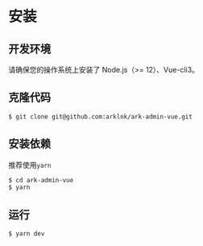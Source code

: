 # 安装

## 开发环境

请确保您的操作系统上安装了 Node.js（>= 12）、Vue-cli3。

## 克隆代码

``` bash
$ git clone git@github.com:arklnk/ark-admin-vue.git
```

## 安装依赖

推荐使用`yarn`

``` bash
$ cd ark-admin-vue
$ yarn
```

## 运行

``` bash
$ yarn dev
```